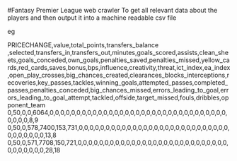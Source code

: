 #Fantasy Premier League web crawler
To get all relevant data about the players and then output it into a machine readable csv file

eg 

PRICECHANGE,value,total_points,transfers_balance ,selected,transfers_in,transfers_out,minutes,goals_scored,assists,clean_sheets,goals_conceded,own_goals,penalties_saved,penalties_missed,yellow_cards,red_cards,saves,bonus,bps,influence,creativity,threat,ict_index,ea_index,open_play_crosses,big_chances_created,clearances_blocks_interceptions,recoveries,key_passes,tackles,winning_goals,attempted_passes,completed_passes,penalties_conceded,big_chances_missed,errors_leading_to_goal,errors_leading_to_goal_attempt,tackled,offside,target_missed,fouls,dribbles,opponent_team
0,50,0,0,6064,0,0,0,0,0,0,0,0,0,0,0,0,0,0,0,0,0,0,0,0,0,0,0,0,0,0,0,0,0,0,0,0,0,0,0,0,0,8,9
0,50,0,578,7400,153,731,0,0,0,0,0,0,0,0,0,0,0,0,0,0,0,0,0,0,0,0,0,0,0,0,0,0,0,0,0,0,0,0,0,0,0,13,8
0,50,0,571,7708,150,721,0,0,0,0,0,0,0,0,0,0,0,0,0,0,0,0,0,0,0,0,0,0,0,0,0,0,0,0,0,0,0,0,0,0,0,28,18
